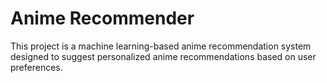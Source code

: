 # Anime Recommender

This project is a machine learning-based anime recommendation system designed to suggest personalized anime recommendations based on user preferences.
